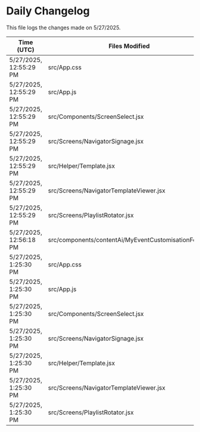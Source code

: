 # Daily Changelog

This file logs the changes made on 5/27/2025.

| Time (UTC)             | Files Modified                    | Changes (Addition/Deletion) |
|------------------------|-----------------------------------|-----------------------------|
| 5/27/2025, 12:55:29 PM | src/App.css | 0 Additions & 0 Deletions |
| 5/27/2025, 12:55:29 PM | src/App.js | 0 Additions & 2 Deletions |
| 5/27/2025, 12:55:29 PM | src/Components/ScreenSelect.jsx | 5 Additions & 14 Deletions |
| 5/27/2025, 12:55:29 PM | src/Screens/NavigatorSignage.jsx | 183 Additions & 2 Deletions |
| 5/27/2025, 12:55:29 PM | src/Helper/Template.jsx | 0 Additions & 0 Deletions |
| 5/27/2025, 12:55:29 PM | src/Screens/NavigatorTemplateViewer.jsx | 0 Additions & 0 Deletions |
| 5/27/2025, 12:55:29 PM | src/Screens/PlaylistRotator.jsx | 0 Additions & 0 Deletions |
| 5/27/2025, 12:56:18 PM | src/components/contentAi/MyEventCustomisationForm.js | 1 Additions & 1 Deletions|
| 5/27/2025, 1:25:30 PM | src/App.css | 0 Additions & 0 Deletions|
| 5/27/2025, 1:25:30 PM | src/App.js | 0 Additions & 2 Deletions|
| 5/27/2025, 1:25:30 PM | src/Components/ScreenSelect.jsx | 5 Additions & 14 Deletions|
| 5/27/2025, 1:25:30 PM | src/Screens/NavigatorSignage.jsx | 183 Additions & 2 Deletions|
| 5/27/2025, 1:25:30 PM | src/Helper/Template.jsx | 0 Additions & 0 Deletions|
| 5/27/2025, 1:25:30 PM | src/Screens/NavigatorTemplateViewer.jsx | 0 Additions & 0 Deletions|
| 5/27/2025, 1:25:30 PM | src/Screens/PlaylistRotator.jsx | 0 Additions & 0 Deletions|
